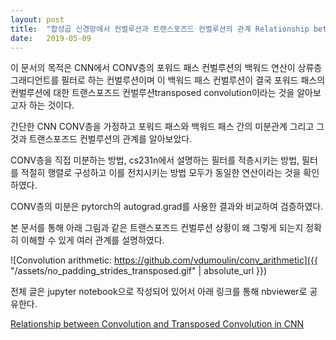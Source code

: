 ```yaml
---
layout: post
title:  "합성곱 신경망에서 컨벌루션과 트랜스포즈드 컨벌루션의 관계 Relationship between Convolution and Transposed Convolution in CNN"
date:   2019-05-09
---
```


이 문서의 목적은 CNN에서 CONV층의 포워드 패스 컨벌루션의 백워드 연산이 상류층 그래디언트를 필터로 하는 컨벌루션이며 이 백워드 패스 컨벌루션이 결국 포워드 패스의 컨벌루션에 대한 트랜스포즈드 컨벌루션transposed convolution이라는 것을 알아보고자 하는 것이다.

간단한 CNN CONV층을 가정하고 포워드 패스와 백워드 패스 간의 미분관계 그리고 그것과 트랜스포즈드 컨벌루션의 관계를 알아보았다.

CONV층을 직접 미분하는 방법, cs231n에서 설명하는 필터를 적층시키는 방법, 필터를 적절히 행렬로 구성하고 이를 전치시키는 방법 모두가 동일한 연산이라는 것을 확인하였다.

CONV층의 미분은 pytorch의 autograd.grad를 사용한 결과와 비교하여 검증하였다.

본 문서를 통해 아래 그림과 같은 트랜스포즈드 컨벌루션 상황이 왜 그렇게 되는지 정확히 이해할 수 있게 여러 관계를 설명하였다.

![Convolution arithmetic: https://github.com/vdumoulin/conv_arithmetic]({{ "/assets/no_padding_strides_transposed.gif" | absolute_url }})
 
전체 글은 jupyter notebook으로 작성되어 있어서 아래 링크를 통해 nbviewer로 공유한다.

[Relationship between Convolution and Transposed Convolution in CNN][transconv]

[transconv]: https://nbviewer.jupyter.org/github/metamath1/ml-simple-works/blob/master/CNN/transconv_fullconv.ipynb
